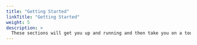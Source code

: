 ```yaml
---
title: "Getting Started"
linkTitle: "Getting Started"
weight: 5
description: >
  These sections will get you up and running and then take you on a tour of __hof__
---
```


